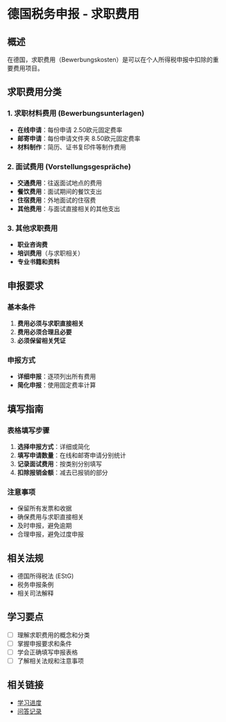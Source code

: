 # 德国税务申报 - 求职费用

## 概述
在德国，求职费用（Bewerbungskosten）是可以在个人所得税申报中扣除的重要费用项目。

## 求职费用分类

### 1. 求职材料费用 (Bewerbungsunterlagen)
- **在线申请**：每份申请 2.50欧元固定费率
- **邮寄申请**：每份申请文件夹 8.50欧元固定费率
- **材料制作**：简历、证书复印件等制作费用

### 2. 面试费用 (Vorstellungsgespräche)
- **交通费用**：往返面试地点的费用
- **餐饮费用**：面试期间的餐饮支出
- **住宿费用**：外地面试的住宿费
- **其他费用**：与面试直接相关的其他支出

### 3. 其他求职费用
- **职业咨询费**
- **培训费用**（与求职相关）
- **专业书籍和资料**

## 申报要求

### 基本条件
1. **费用必须与求职直接相关**
2. **费用必须合理且必要**
3. **必须保留相关凭证**

### 申报方式
- **详细申报**：逐项列出所有费用
- **简化申报**：使用固定费率计算

## 填写指南

### 表格填写步骤
1. **选择申报方式**：详细或简化
2. **填写申请数量**：在线和邮寄申请分别统计
3. **记录面试费用**：按类别分别填写
4. **扣除报销金额**：减去已报销的部分

### 注意事项
- 保留所有发票和收据
- 确保费用与求职直接相关
- 及时申报，避免逾期
- 合理申报，避免过度申报

## 相关法规
- 德国所得税法 (EStG)
- 税务申报条例
- 相关司法解释

## 学习要点
- [ ] 理解求职费用的概念和分类
- [ ] 掌握申报要求和条件
- [ ] 学会正确填写申报表格
- [ ] 了解相关法规和注意事项

## 相关链接
- [学习进度](../learning_records/progress/德国税务申报进度.md)
- [问答记录](../learning_records/qa_logs/德国税务申报问答.md) 